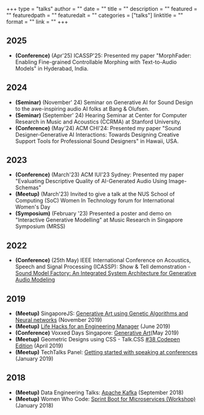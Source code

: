 +++
type = "talks"
author = ""
date = ""
title = ""
description = ""
featured = ""
featuredpath = ""
featuredalt = ""
categories = ["talks"]
linktitle = ""
format = ""
link = ""
+++
## 2025
* **(Conference)** (Apr'25) ICASSP'25: Presented my paper "MorphFader: Enabling Fine-grained Controllable Morphing with Text-to-Audio Models" in Hyderabad, India.

## 2024
* **(Seminar)** (November' 24) Seminar on Generative AI for Sound Design to the awe-inspiring audio AI folks at Bang &amp; Olufsen.
* **(Seminar)** (September' 24) Hearing Seminar at Center for Computer Research in Music and Acoustics (CCRMA) at Stanford University.
* **(Conference)** (May'24) ACM CHI'24: Presented my paper "Sound Designer-Generative AI Interactions: Towards Designing Creative Support Tools for Professional Sound Designers" in Hawaii, USA.

## 2023
* **(Conference)** (March'23) ACM IUI'23 Sydney: Presented my paper "Evaluating Descriptive Quality of AI-Generated Audio Using Image-Schemas"
* **(Meetup)** (March'23) Invited to give a talk at the NUS School of Computing (SoC) Women In Technology forum for International Women's Day
* **(Symposium)** (February '23) Presented a poster and demo on "Interactive Generative Modelling" at Music Research in Singapore Symposium (MRSS)

## 2022
* **(Conference)** (25th May) IEEE International Conference on Acoustics, Speech and Signal Processing (ICASSP): Show & Tell demonstration - <a href="https://youtu.be/4kY96IdiEnc">Sound Model Factory: An Integrated System Architecture for Generative Audio Modeling</a>

## 2019
* **(Meetup)** SingaporeJS: <a href="https://engineers.sg/v/3798">Generative Art using Genetic Algorithms and Neural networks</a> (November 2019)
* **(Meetup)** <a href="https://engineers.sg/v/3424">Life Hacks for an Engineering Manager</a> (June 2019)
* **(Conference)** Voxxed Days Singapore: <a href="https://engineers.sg/v/3495">Generative Art</a>(May 2019)
* **(Meetup)** Geometric Designs using CSS - Talk.CSS <a href="https://youtu.be/WkGLAhsVYwo?t=1874">#38 Codepen Edition</a> (April 2019)
* **(Meetup)** TechTalks Panel: <a href="https://engineers.sg/v/3202">Getting started with speaking at conferences</a> (January 2019)
   
   
## 2018
* **(Meetup)** Data Engineering Talks: <a href="https://www.slideshare.net/PurnimaKamath1/web-analytics-using-kafka-august-talk-w-women-who-code">Apache Kafka</a> (September 2018)
* **(Meetup)** Women Who Code: <a href="https://www.slideshare.net/PurnimaKamath1/spring-boot-workshop-january-w-women-who-code">Sprint Boot for Microservices (Workshop)</a> (January 2018)
